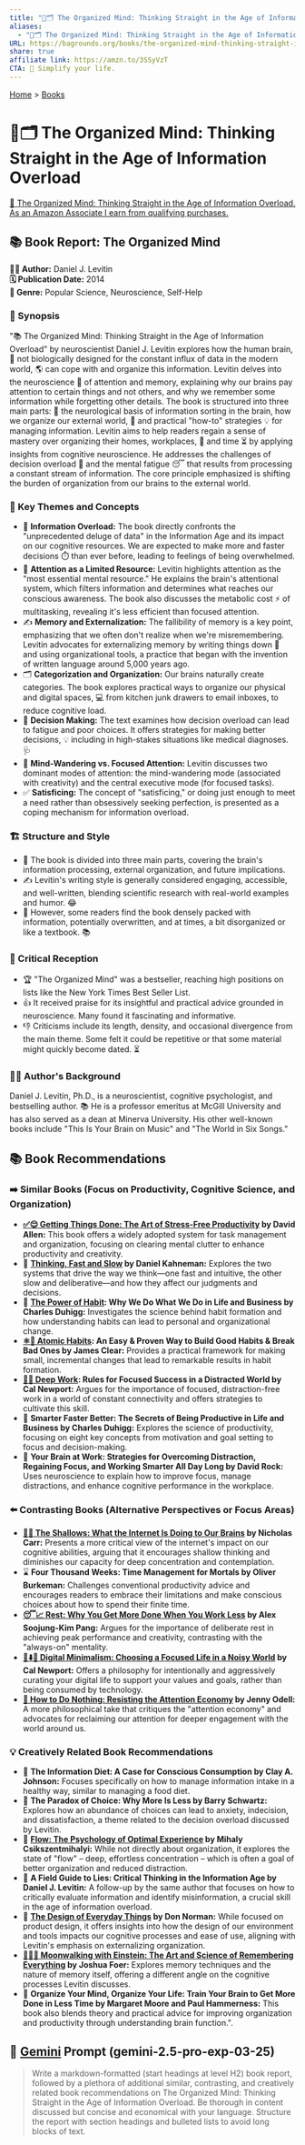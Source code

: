 ```yaml
---
title: "🧠🗂️ The Organized Mind: Thinking Straight in the Age of Information Overload"
aliases:
  - "🧠🗂️ The Organized Mind: Thinking Straight in the Age of Information Overload"
URL: https://bagrounds.org/books/the-organized-mind-thinking-straight-in-the-age-of-information-overload
share: true
affiliate link: https://amzn.to/3SSyVzT
CTA: 🧠 Simplify your life.
---
```

[Home](../index.md) > [Books](./index.md)  
# 🧠🗂️ The Organized Mind: Thinking Straight in the Age of Information Overload  
[🛒 The Organized Mind: Thinking Straight in the Age of Information Overload. As an Amazon Associate I earn from qualifying purchases.](https://amzn.to/3SSyVzT)  
  
## 📚 Book Report: The Organized Mind  
  
**🧑‍💻 Author:** Daniel J. Levitin  
**🗓️ Publication Date:** 2014  
**🔖 Genre:** Popular Science, Neuroscience, Self-Help  
  
### 📝 Synopsis  
  
"📚 The Organized Mind: Thinking Straight in the Age of Information Overload" by neuroscientist Daniel J. Levitin explores how the human brain, 🧠 not biologically designed for the constant influx of data in the modern world, 🌎 can cope with and organize this information. Levitin delves into the neuroscience 🧠 of attention and memory, explaining why our brains pay attention to certain things and not others, and why we remember some information while forgetting other details. The book is structured into three main parts: 🧩 the neurological basis of information sorting in the brain, how we organize our external world, 🏡 and practical "how-to" strategies 💡 for managing information. Levitin aims to help readers regain a sense of mastery over organizing their homes, workplaces, 🏢 and time ⏳ by applying insights from cognitive neuroscience. He addresses the challenges of decision overload 🤯 and the mental fatigue 😴 that results from processing a constant stream of information. The core principle emphasized is shifting the burden of organization from our brains to the external world.  
  
### 🔑 Key Themes and Concepts  
  
* 🤯 **Information Overload:** The book directly confronts the "unprecedented deluge of data" in the Information Age and its impact on our cognitive resources. We are expected to make more and faster decisions ⏱️ than ever before, leading to feelings of being overwhelmed.  
* 🧠 **Attention as a Limited Resource:** Levitin highlights attention as the "most essential mental resource." He explains the brain's attentional system, which filters information and determines what reaches our conscious awareness. The book also discusses the metabolic cost ⚡ of multitasking, revealing it's less efficient than focused attention.  
* ✍️ **Memory and Externalization:** The fallibility of memory is a key point, emphasizing that we often don't realize when we're misremembering. Levitin advocates for externalizing memory by writing things down 📝 and using organizational tools, a practice that began with the invention of written language around 5,000 years ago.  
* 🗂️ **Categorization and Organization:** Our brains naturally create categories. The book explores practical ways to organize our physical and digital spaces, 💻 from kitchen junk drawers to email inboxes, to reduce cognitive load.  
* 🤔 **Decision Making:** The text examines how decision overload can lead to fatigue and poor choices. It offers strategies for making better decisions, 💡 including in high-stakes situations like medical diagnoses. 🩺  
* 🧘 **Mind-Wandering vs. Focused Attention:** Levitin discusses two dominant modes of attention: the mind-wandering mode (associated with creativity) and the central executive mode (for focused tasks).  
* ✅ **Satisficing:** The concept of "satisficing," or doing just enough to meet a need rather than obsessively seeking perfection, is presented as a coping mechanism for information overload.  
  
### 🏗️ Structure and Style  
  
* 🧩 The book is divided into three main parts, covering the brain's information processing, external organization, and future implications.  
* ✍️ Levitin's writing style is generally considered engaging, accessible, and well-written, blending scientific research with real-world examples and humor. 😂  
* 🧱 However, some readers find the book densely packed with information, potentially overwritten, and at times, a bit disorganized or like a textbook. 📚  
  
### 📰 Critical Reception  
  
* 🏆 "The Organized Mind" was a bestseller, reaching high positions on lists like the New York Times Best Seller List.  
* 👍 It received praise for its insightful and practical advice grounded in neuroscience. Many found it fascinating and informative.  
* 👎 Criticisms include its length, density, and occasional divergence from the main theme. Some felt it could be repetitive or that some material might quickly become dated. ⏳  
  
### 🧑‍🏫 Author's Background  
  
Daniel J. Levitin, Ph.D., is a neuroscientist, cognitive psychologist, and bestselling author. 📚 He is a professor emeritus at McGill University and has also served as a dean at Minerva University. His other well-known books include "This Is Your Brain on Music" and "The World in Six Songs."  
  
## 📚 Book Recommendations  
  
### ➡️ Similar Books (Focus on Productivity, Cognitive Science, and Organization)  
  
* **[✅😌 Getting Things Done: The Art of Stress-Free Productivity](./getting-things-done-the-art-of-stress-free-productivity.md) by David Allen:** This book offers a widely adopted system for task management and organization, focusing on clearing mental clutter to enhance productivity and creativity.  
* 🧠 **[Thinking, Fast and Slow](./thinking-fast-and-slow.md) by Daniel Kahneman:** Explores the two systems that drive the way we think—one fast and intuitive, the other slow and deliberative—and how they affect our judgments and decisions.  
* 💪 **[The Power of Habit](./the-power-of-habit.md): Why We Do What We Do in Life and Business by Charles Duhigg:** Investigates the science behind habit formation and how understanding habits can lead to personal and organizational change.  
* **[⚛️🔄 Atomic Habits](./atomic-habits.md): An Easy & Proven Way to Build Good Habits & Break Bad Ones by James Clear:** Provides a practical framework for making small, incremental changes that lead to remarkable results in habit formation.  
* **[🤿💼 Deep Work](./deep-work.md): Rules for Focused Success in a Distracted World by Cal Newport:** Argues for the importance of focused, distraction-free work in a world of constant connectivity and offers strategies to cultivate this skill.  
* 🚀 **Smarter Faster Better: The Secrets of Being Productive in Life and Business by Charles Duhigg:** Explores the science of productivity, focusing on eight key concepts from motivation and goal setting to focus and decision-making.  
* 🧠 **Your Brain at Work: Strategies for Overcoming Distraction, Regaining Focus, and Working Smarter All Day Long by David Rock:** Uses neuroscience to explain how to improve focus, manage distractions, and enhance cognitive performance in the workplace.  
  
### ⬅️ Contrasting Books (Alternative Perspectives or Focus Areas)  
  
* **[📱🧠 The Shallows: What the Internet Is Doing to Our Brains](./the-shallows-what-the-internet-is-doing-to-our-brains.md) by Nicholas Carr:** Presents a more critical view of the internet's impact on our cognitive abilities, arguing that it encourages shallow thinking and diminishes our capacity for deep concentration and contemplation.  
* ⌛ **Four Thousand Weeks: Time Management for Mortals by Oliver Burkeman:** Challenges conventional productivity advice and encourages readers to embrace their limitations and make conscious choices about how to spend their finite time.  
* **[😴📈 Rest: Why You Get More Done When You Work Less](./rest-why-you-get-more-done-when-you-work-less.md) by Alex Soojung-Kim Pang:** Argues for the importance of deliberate rest in achieving peak performance and creativity, contrasting with the "always-on" mentality.  
* **[📱⬇️🧘 Digital Minimalism: Choosing a Focused Life in a Noisy World](./digital-minimalism-choosing-a-focused-life-in-a-noisy-world.md) by Cal Newport:** Offers a philosophy for intentionally and aggressively curating your digital life to support your values and goals, rather than being consumed by technology.  
* **[📵 How to Do Nothing: Resisting the Attention Economy](./how-to-do-nothing-resisting-the-attention-economy.md) by Jenny Odell:** A more philosophical take that critiques the "attention economy" and advocates for reclaiming our attention for deeper engagement with the world around us.  
  
### 💡 Creatively Related Book Recommendations  
  
* 🥗 **The Information Diet: A Case for Conscious Consumption by Clay A. Johnson:** Focuses specifically on how to manage information intake in a healthy way, similar to managing a food diet.  
* 🤔 **The Paradox of Choice: Why More Is Less by Barry Schwartz:** Explores how an abundance of choices can lead to anxiety, indecision, and dissatisfaction, a theme related to the decision overload discussed by Levitin.  
* 🌊 **[Flow: The Psychology of Optimal Experience](./flow-the-psychology-of-optimal-experience.md) by Mihaly Csikszentmihalyi:** While not directly about organization, it explores the state of "flow" – deep, effortless concentration – which is often a goal of better organization and reduced distraction.  
* 🧐 **A Field Guide to Lies: Critical Thinking in the Information Age by Daniel J. Levitin:** A follow-up by the same author that focuses on how to critically evaluate information and identify misinformation, a crucial skill in the age of information overload.  
* 📐 **[The Design of Everyday Things](./the-design-of-everyday-things.md) by Don Norman:** While focused on product design, it offers insights into how the design of our environment and tools impacts our cognitive processes and ease of use, aligning with Levitin's emphasis on externalizing organization.  
* **[🚶‍♂️🧠 Moonwalking with Einstein: The Art and Science of Remembering Everything](./moonwalking-with-einstein-the-art-and-science-of-remembering-everything.md) by Joshua Foer:** Explores memory techniques and the nature of memory itself, offering a different angle on the cognitive processes Levitin discusses.  
* 🧠 **Organize Your Mind, Organize Your Life: Train Your Brain to Get More Done in Less Time by Margaret Moore and Paul Hammerness:** This book also blends theory and practical advice for improving organization and productivity through understanding brain function.".  
  
## 💬 [Gemini](../software/gemini.md) Prompt (gemini-2.5-pro-exp-03-25)  
> Write a markdown-formatted (start headings at level H2) book report, followed by a plethora of additional similar, contrasting, and creatively related book recommendations on The Organized Mind: Thinking Straight in the Age of Information Overload. Be thorough in content discussed but concise and economical with your language. Structure the report with section headings and bulleted lists to avoid long blocks of text.